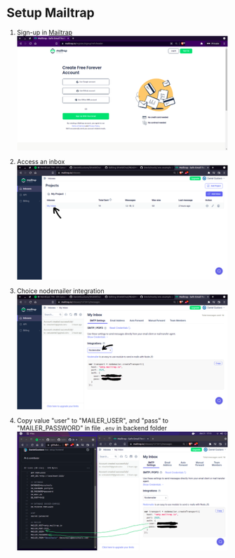 # Setup Mailtrap

1. Sign-up in [Mailtrap](https://mailtrap.io/register/signup?ref=header)
![Mailtrap-signup-page](./docs/mailtrap-01.png)

2. Access an inbox
![Mailtrap-access-inbox](./docs/mailtrap-02.png)

3. Choice nodemailer integration
![Mailtrap-choice-integration](./docs/mailtrap-03.png)

4. Copy value "user" to "MAILER_USER", and "pass" to "MAILER_PASSWORD" in file `.env` in backend folder
![Mailtrap-setup-dotenv-file](./docs/mailtrap-04.png)